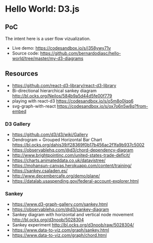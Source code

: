 # Hello World: D3.js

## PoC

The intent here is a user flow vizualization.

- Live demo: https://codesandbox.io/s/j358ywy71v
- Source code: https://github.com/bernardodiasc/hello-world/tree/master/my-d3-diagrams


## Resources

- https://github.com/react-d3-library/react-d3-library
- Bi-directional hierarchical sankey diagram http://bl.ocks.org/Neilos/584b9a5d44d5fe00f779
- playing with react-d3 https://codesandbox.io/s/o5m8o0lqq6
- svg-graph-with-react https://codesandbox.io/s/ox7o6n5w8q?from-embed


### D3 Gallery

- https://github.com/d3/d3/wiki/Gallery
- Dendrogram + Grouped Horizontal Bar Chart https://bl.ocks.org/dahis39/f28369f0b17b456ac2f1fa9b937c5002
- https://observablehq.com/@d3/chord-dependency-diagram
- http://www.brightpointinc.com/united-states-trade-deficit/
- https://charts.animateddata.co.uk/datavistree/
- https://mohansun-canvas.herokuapp.com/content/training/
- https://sankey.csaladen.es/
- http://www.decembercafe.org/demo/plane/
- https://datalab.usaspending.gov/federal-account-explorer.html

### Sankey

- https://www.d3-graph-gallery.com/sankey.html
- https://observablehq.com/@d3/sankey-diagram
- Sankey diagram with horizontal and vertical node movement http://bl.ocks.org/d3noob/5028304
- Sankey experiment http://bl.ocks.org/d3noob/raw/5028304/
- https://www.data-to-viz.com/graph/sankey.html
- https://www.data-to-viz.com/graph/chord.html

